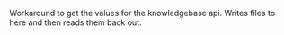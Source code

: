 Workaround to get the values for the knowledgebase api.  Writes files to here and then reads them back out.